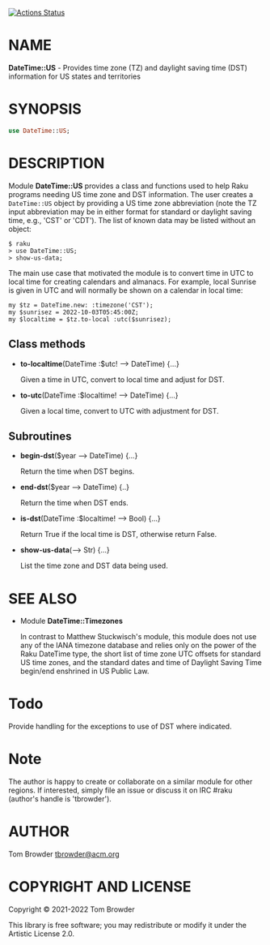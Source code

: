 [![Actions Status](https://github.com/tbrowder/DateTime-US/workflows/test/badge.svg)](https://github.com/tbrowder/DateTime-US/actions)

NAME
====

**DateTime::US** - Provides time zone (TZ) and daylight saving time (DST) information for US states and territories

SYNOPSIS
========

```raku
use DateTime::US;
```

DESCRIPTION
===========

Module **DateTime::US** provides a class and functions used to help Raku programs needing US time zone and DST information. The user creates a `DateTime::US` object by providing a US time zone abbreviation (note the TZ input abbreviation may be in either format for standard or daylight saving time, e.g., 'CST' or 'CDT'). The list of known data may be listed without an object:

    $ raku
    > use DateTime::US;
    > show-us-data;

The main use case that motivated the module is to convert time in UTC to local time for creating calendars and almanacs. For example, local Sunrise is given in UTC and will normally be shown on a calendar in local time:

    my $tz = DateTime.new: :timezone('CST');
    my $sunrisez = 2022-10-03T05:45:00Z;
    my $localtime = $tz.to-local :utc($sunrisez);

Class methods
-------------

  * **to-localtime**(DateTime :$utc! --> DateTime) {...}

    Given a time in UTC, convert to local time and adjust for DST.

  * **to-utc**(DateTime :$localtime! --> DateTime) {...}

    Given a local time, convert to UTC with adjustment for DST.

Subroutines
-----------

  * **begin-dst**($year --> DateTime) {...}

    Return the time when DST begins.

  * **end-dst**($year --> DateTime) {..}

    Return the time when DST ends.

  * **is-dst**(DateTime :$localtime! --> Bool) {...}

    Return True if the local time is DST, otherwise return False.

  * **show-us-data**(--> Str) {...}

    List the time zone and DST data being used.

SEE ALSO
========

  * Module **DateTime::Timezones**

    In contrast to Matthew Stuckwisch's module, this module does not use any of the IANA timezone database and relies only on the power of the Raku DateTime type, the short list of time zone UTC offsets for standard US time zones, and the standard dates and time of Daylight Saving Time begin/end enshrined in US Public Law.

Todo
====

Provide handling for the exceptions to use of DST where indicated.

Note
====

The author is happy to create or collaborate on a similar module for other regions. If interested, simply file an issue or discuss it on IRC #raku (author's handle is 'tbrowder').

AUTHOR
======

Tom Browder <tbrowder@acm.org>

COPYRIGHT AND LICENSE
=====================

Copyright © 2021-2022 Tom Browder

This library is free software; you may redistribute or modify it under the Artistic License 2.0.

